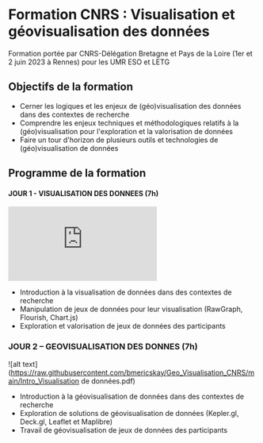 # Formation CNRS : Visualisation et géovisualisation des données

Formation portée par CNRS-Délégation Bretagne et Pays de la Loire (1er et 2 juin 2023 à Rennes) pour les UMR ESO et LETG

## Objectifs de la formation
-	Cerner les logiques et les enjeux de (géo)visualisation des données dans des contextes de recherche
-	Comprendre les enjeux techniques et méthodologiques relatifs à la (géo)visualisation pour l'exploration et la valorisation de données
-	Faire un tour d'horizon de plusieurs outils et technologies de (géo)visualisation de données

## Programme de la formation

#### JOUR 1 - VISUALISATION DES DONNEES (7h)

![alt text](https://raw.githubusercontent.com/bmericskay/Geo_Visualisation_CNRS/main/Intro_Geovisualisation.pdf)



* Introduction à la visualisation de données dans des contextes de recherche
* Manipulation de jeux de données pour leur visualisation (RawGraph, Flourish, Chart.js)
* Exploration et valorisation de jeux de données des participants

### JOUR 2 – GEOVISUALISATION DES DONNES (7h) 

![alt text](https://raw.githubusercontent.com/bmericskay/Geo_Visualisation_CNRS/main/Intro_Visualisation de données.pdf)

* Introduction à la géovisualisation de données dans des contextes de recherche
* Exploration de solutions de géovisualisation de données (Kepler.gl, Deck.gl, Leaflet et Maplibre)
* Travail de géovisualisation de jeux de données des participants

